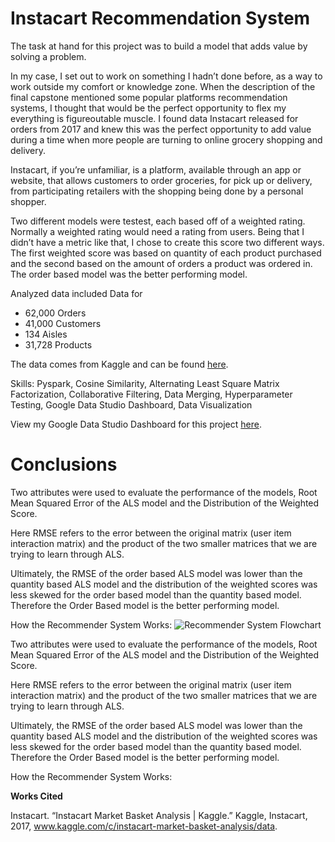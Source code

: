 # **Instacart Recommendation System**

The task at hand for this project was to build a model that adds value by solving a problem. 

In my case, I set out to work on something I hadn’t done before, as a way to work outside my comfort or knowledge zone. When the description of the final capstone mentioned some popular platforms recommendation systems, I thought that would be the perfect opportunity to flex my everything is figureoutable muscle. I found data Instacart released for orders from 2017 and knew this was the perfect opportunity to add value during a time when more people are turning to online grocery shopping and delivery.  

Instacart, if you’re unfamiliar, is a platform, available through an app or website, that allows customers to order groceries, for pick up or delivery, from participating retailers with the shopping being done by a personal shopper. 

Two different models were testest, each based off of a weighted rating. Normally a weighted rating would need a rating from users. Being that I didn’t have a metric like that, I chose to create this score two different ways. The first weighted score was based on quantity of each product purchased and the second based on the amount of orders a product was ordered in. The order based model was the better performing model.


Analyzed data included Data for
*   62,000 Orders
*   41,000 Customers
*   134 Aisles
*   31,728 Products

The data comes from Kaggle and can be found [here](https://www.kaggle.com/c/instacart-market-basket-analysis/data). 

Skills:  Pyspark, Cosine Similarity, Alternating Least Square Matrix Factorization, Collaborative Filtering, Data Merging, Hyperparameter Testing, Google Data Studio Dashboard, Data Visualization

View my Google Data Studio Dashboard for this project [here](https://datastudio.google.com/u/0/reporting/714b6b6e-bf81-4025-8673-da32cdc95a76/page/LuBV).

# **Conclusions**

Two attributes were used to evaluate the performance of the models, Root Mean Squared Error of the ALS model and the Distribution of the Weighted Score. 

Here RMSE refers to the error between the original matrix (user item interaction matrix) and the product of the two smaller matrices that we are trying to learn through ALS. 

Ultimately, the RMSE of the order based ALS model was lower than the quantity based ALS model and the distribution of the weighted scores was less skewed for the order based model than the quantity based model. Therefore the Order Based model is the better performing model. 


How the Recommender System Works:
![Recommender System Flowchart](https://user-images.githubusercontent.com/68753465/114949641-088fa480-9e17-11eb-8563-feecc86e34ce.png)

Two attributes were used to evaluate the performance of the models, Root Mean Squared Error of the ALS model and the Distribution of the Weighted Score. 

Here RMSE refers to the error between the original matrix (user item interaction matrix) and the product of the two smaller matrices that we are trying to learn through ALS. 

Ultimately, the RMSE of the order based ALS model was lower than the quantity based ALS model and the distribution of the weighted scores was less skewed for the order based model than the quantity based model. Therefore the Order Based model is the better performing model. 


How the Recommender System Works:


**Works Cited**

Instacart. “Instacart Market Basket Analysis | Kaggle.” Kaggle, Instacart, 2017, www.kaggle.com/c/instacart-market-basket-analysis/data.
